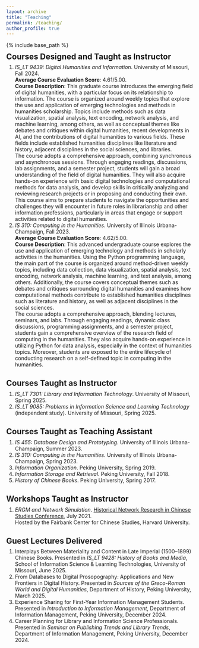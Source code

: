 ```yaml
---
layout: archive
title: "Teaching"
permalink: /teaching/
author_profile: true
---
```


{% include base_path %}

<p style="margin-top: -20px;"></p>

## Courses Designed and Taught as Instructor

<p style="margin-top: -10px;"></p>

1. <i>IS_LT 9439: Digital Humanities and Information</i>. University of Missouri, Fall 2024.<br><b>Average Course Evaluation Score</b>: 4.61/5.00.<br><b>Course Description</b>: This graduate course introduces the emerging field of digital humanities, with a particular focus on its relationship to information. The course is organized around weekly topics that explore the use and application of emerging technologies and methods in humanities scholarship. Topics include methods such as data visualization, spatial analysis, text encoding, network analysis, and machine learning, among others, as well as conceptual themes like debates and critiques within digital humanities, recent developments in AI, and the contributions of digital humanities to various fields. These fields include established humanities disciplines like literature and history, adjacent disciplines in the social sciences, and libraries.<br>The course adopts a comprehensive approach, combining synchronous and asynchronous sessions. Through engaging readings, discussions, lab assignments, and a semester project, students will gain a broad understanding of the field of digital humanities. They will also acquire hands-on experience with basic digital technologies and computational methods for data analysis, and develop skills in critically analyzing and reviewing research projects or in proposing and conducting their own. This course aims to prepare students to navigate the opportunities and challenges they will encounter in future roles in librarianship and other information professions, particularly in areas that engage or support activities related to digital humanities.
2. <i>IS 310: Computing in the Humanities</i>. University of Illinois Urbana-Champaign, Fall 2023.<br><b>Average Course Evaluation Score</b>: 4.62/5.00.<br><b>Course Description</b>: This advanced undergraduate course explores the use and application of emerging technology and methods in scholarly activities in the humanities. Using the Python programming language, the main part of the course is organized around method-driven weekly topics, including data collection, data visualization, spatial analysis, text encoding, network analysis, machine learning, and text analysis, among others. Additionally, the course covers conceptual themes such as debates and critiques surrounding digital humanities and examines how computational methods contribute to established humanities disciplines such as literature and history, as well as adjacent disciplines in the social sciences.<br>The course adopts a comprehensive approach, blending lectures, seminars, and labs. Through engaging readings, dynamic class discussions, programming assignments, and a semester project, students gain a comprehensive overview of the research field of computing in the humanities. They also acquire hands-on experience in utilizing Python for data analysis, especially in the context of humanities topics. Moreover, students are exposed to the entire lifecycle of conducting research on a self-defined topic in computing in the humanities.

## Courses Taught as Instructor

<p style="margin-top: -10px;"></p>

1. <i>IS_LT 7301: Library and Information Technology</i>. University of Missouri, Spring 2025.
2. <i>IS_LT 9085: Problems in Information Science and Learning Technology</i> (independent study). University of Missouri, Spring 2025.

## Courses Taught as Teaching Assistant

<p style="margin-top: -10px;"></p>

1. <i>IS 455: Database Design and Prototyping</i>. University of Illinois Urbana-Champaign, Summer 2023.
2. <i>IS 310: Computing in the Humanities</i>. University of Illinois Urbana-Champaign, Spring 2023.
3. <i>Information Organization</i>. Peking University, Spring 2019.
4. <i>Information Storage and Retrieval</i>. Peking University, Fall 2018.
5. <i>History of Chinese Books</i>. Peking University, Spring 2017.

## Workshops Taught as Instructor

<p style="margin-top: -10px;"></p>

1. <i>ERGM and Network Simulation</i>. [Historical Network Research in Chinese Studies Conference](https://fccsdigitalchina.github.io/hnrcs2021), July 2021.<br>Hosted by the Fairbank Center for Chinese Studies, Harvard University.

## Guest Lectures Delivered

<p style="margin-top: -10px;"></p>

1. Interplays Between Materiality and Content in Late Imperial (1500–1899) Chinese Books. Presented in <i>IS_LT 9428: History of Books and Media</i>, School of Information Science & Learning Technologies, University of Missouri, June 2025.
2. From Databases to Digital Prosopography: Applications and New Frontiers in Digital History. Presented in <i>Sources of the Greco-Roman World and Digital Humanities</i>, Department of History, Peking University, March 2025.
3. Experience Sharing for First-Year Information Management Students. Presented in <i>Introduction to Information Management</i>, Department of Information Management, Peking University, December 2024.
4. Career Planning for Library and Information Science Professionals. Presented in <i> Seminar on Publishing Trends and Library Trends</i>, Department of Information Management, Peking University, December 2024.

